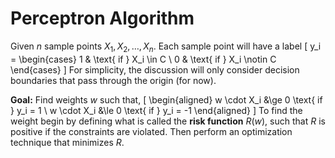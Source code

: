 # Perceptron Algorithm

Given $n$ sample points $X_1, X_2, \dots, X_n$. Each sample point will have a label
\[
y_i =
\begin{cases}
1 & \text{ if } X_i \in C \\
0 & \text{ if } X_i \notin C
\end{cases}
\]
For simplicity, the discussion will only consider decision boundaries that pass 
through the origin (for now).

**Goal:** Find weights $w$ such that,
\[
\begin{aligned}
w \cdot X_i &\ge 0 \text{ if } y_i = 1 \\
w \cdot X_i &\le 0 \text{ if } y_i = -1
\end{aligned}
\]
To find the weight begin by defining what is called the __risk function__
$R(w)$, such that $R$ is positive if the constraints are violated. Then
perform an optimization technique that minimizes $R$.
